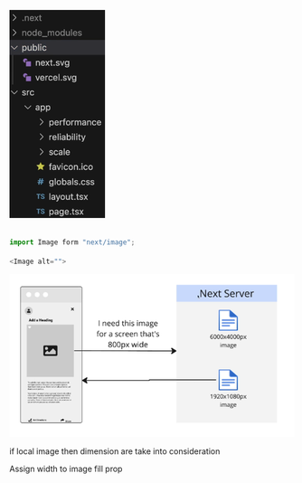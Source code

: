 ![img info](../images/02_images.png)


```js

import Image form "next/image";

<Image alt="">
```

![img info](../images/03_image.png)


if local image  then dimension are take into consideration

Assign width  to image
fill prop 
